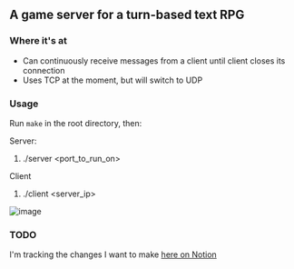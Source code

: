 ## A game server for a turn-based text RPG

### Where it's at
* Can continuously receive messages from a client until client closes its connection
* Uses TCP at the moment, but will switch to UDP

### Usage
Run `make` in the root directory, then:

Server: 
1. ./server <port_to_run_on>

Client
1. ./client <server_ip> <port>

![image](https://github.com/user-attachments/assets/5f7a2953-a2a6-4a26-b6a9-ba12786ecaf6)

### TODO
I'm tracking the changes I want to make [here on Notion](https://ambitious-garden-823.notion.site/Server-to-do-s-1aeae526b05c803fb09efdd566fc0989?pvs=4)
